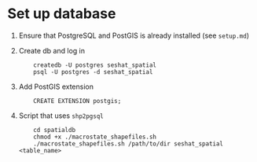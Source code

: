 # Set up database

1. Ensure that PostgreSQL and PostGIS is already installed (see `setup.md`)
2. Create db and log in
    ```
        createdb -U postgres seshat_spatial
        psql -U postgres -d seshat_spatial
    ```

2. Add PostGIS extension
    ```
        CREATE EXTENSION postgis;
    ```

<!-- 3. Creating a script (and subsequent table) from an individual shapefile [with shp2pgsql](https://www.crunchydata.com/blog/loading-data-into-postgis-an-overview#shp2pgsql) results in a single row/geom in that table -->

4. Script that uses `shp2pgsql`
    ```
        cd spatialdb
        chmod +x ./macrostate_shapefiles.sh
        ./macrostate_shapefiles.sh /path/to/dir seshat_spatial <table_name>
    ```